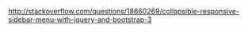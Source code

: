 http://stackoverflow.com/questions/18660269/collapsible-responsive-sidebar-menu-with-jquery-and-bootstrap-3

